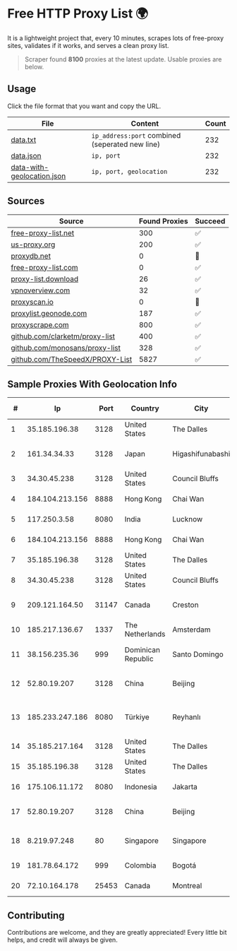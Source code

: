 
# Free HTTP Proxy List 🌍

It is a lightweight project that, every 10 minutes, scrapes lots of free-proxy sites, validates if it works, and serves a clean proxy list.


> Scraper found **8100** proxies at the latest update. Usable proxies are below.

## Usage

Click the file format that you want and copy the URL.


|File|Content|Count|
|----|-------|-----|
|[data.txt](https://raw.githubusercontent.com/themiralay/Proxy-List-World/master/data.txt)|`ip_address:port` combined (seperated new line)|232|
|[data.json](https://raw.githubusercontent.com/themiralay/Proxy-List-World/master/data.json)|`ip, port`|232|
|[data-with-geolocation.json](https://raw.githubusercontent.com/themiralay/Proxy-List-World/master/data-with-geolocation.json)|`ip, port, geolocation`|232|

## Sources

|Source|Found Proxies|Succeed|
|------|-------------|-------|
|[free-proxy-list.net](https://free-proxy-list.net)|300|✅|
|[us-proxy.org](https://www.us-proxy.org)|200|✅|
|[proxydb.net](http://proxydb.net)|0|🚫|
|[free-proxy-list.com](https://free-proxy-list.com/?page=&port=&type%5B%5D=http&type%5B%5D=https&up_time=0&search=Search)|0|✅|
|[proxy-list.download](https://www.proxy-list.download/HTTP)|26|✅|
|[vpnoverview.com](https://vpnoverview.com/privacy/anonymous-browsing/free-proxy-servers)|32|✅|
|[proxyscan.io](https://www.proxyscan.io)|0|🚫|
|[proxylist.geonode.com](https://proxylist.geonode.com/api/proxy-list?limit=300&page=1&sort_by=lastChecked&sort_type=desc&protocols=http,https)|187|✅|
|[proxyscrape.com](https://api.proxyscrape.com/v2/?request=displayproxies&protocol=http&timeout=10000&country=all&ssl=all&anonymity=all)|800|✅|
|[github.com/clarketm/proxy-list](https://raw.githubusercontent.com/clarketm/proxy-list/master/proxy-list-raw.txt)|400|✅|
|[github.com/monosans/proxy-list](https://raw.githubusercontent.com/monosans/proxy-list/main/proxies/http.txt)|328|✅|
|[github.com/TheSpeedX/PROXY-List](https://raw.githubusercontent.com/TheSpeedX/PROXY-List/master/http.txt)|5827|✅|


## Sample Proxies With Geolocation Info

|#|Ip|Port|Country|City|Internet Service Provider|
|-|--|----|-------|----|-------------------------|
|1|35.185.196.38|3128|United States|The Dalles|Google LLC|
|2|161.34.34.33|3128|Japan|Higashifunabashi|NTT PC Communications, Inc.|
|3|34.30.45.238|3128|United States|Council Bluffs|Google LLC|
|4|184.104.213.156|8888|Hong Kong|Chai Wan|Hurricane Electric LLC|
|5|117.250.3.58|8080|India|Lucknow|Bharat Sanchar Nigam Ltd|
|6|184.104.213.156|8888|Hong Kong|Chai Wan|Hurricane Electric LLC|
|7|35.185.196.38|3128|United States|The Dalles|Google LLC|
|8|34.30.45.238|3128|United States|Council Bluffs|Google LLC|
|9|209.121.164.50|31147|Canada|Creston|TELUS Communications Inc.|
|10|185.217.136.67|1337|The Netherlands|Amsterdam|Hbing Limited|
|11|38.156.235.36|999|Dominican Republic|Santo Domingo|BITNET DOMINICANA, S.R.L.|
|12|52.80.19.207|3128|China|Beijing|Beijing Guanghuan Xinwang Digital|
|13|185.233.247.186|8080|Türkiye|Reyhanlı|Veganet Teknolojileri ve Hizmetleri LTD STI|
|14|35.185.217.164|3128|United States|The Dalles|Google LLC|
|15|35.185.196.38|3128|United States|The Dalles|Google LLC|
|16|175.106.11.172|8080|Indonesia|Jakarta|Quantum Dist POP KK|
|17|52.80.19.207|3128|China|Beijing|Beijing Guanghuan Xinwang Digital|
|18|8.219.97.248|80|Singapore|Singapore|Alibaba (US) Technology Co., Ltd.|
|19|181.78.64.172|999|Colombia|Bogotá|IFX Networks Argentina S.R.L|
|20|72.10.164.178|25453|Canada|Montreal|GloboTech Communications|



## Contributing

Contributions are welcome, and they are greatly appreciated! Every
little bit helps, and credit will always be given.

